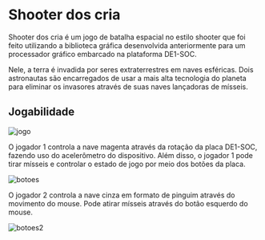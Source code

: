 # Shooter dos cria
Shooter dos cria é um jogo de batalha espacial no estilo shooter que foi feito utilizando a biblioteca gráfica desenvolvida anteriormente para um processador gráfico embarcado na plataforma DE1-SOC.

Nele, a terra é invadida por seres extraterrestres em naves esféricas. Dois astronautas são encarregados de usar a mais alta tecnologia do planeta para eliminar os invasores através de suas naves lançadoras de mísseis.

## Jogabilidade

![jogo](https://github.com/user-attachments/assets/7485b9bc-31a6-4715-b8c6-df57bbc80b9c)

O jogador 1 controla a nave magenta através da rotação da placa DE1-SOC, fazendo uso do acelerômetro do dispositivo. Além disso, o jogador 1 pode tirar mísseis e controlar o estado de jogo por meio dos botões da placa.

![botoes](https://github.com/user-attachments/assets/5a7f443b-069f-49f8-8831-b22e59272010)

O jogador 2 controla a nave cinza em formato de pinguim através do movimento do mouse. Pode atirar mísseis através do botão esquerdo do mouse.

![botoes2](https://github.com/user-attachments/assets/f90ed1e1-7127-45e9-a49c-a4f4c2bd2177)
